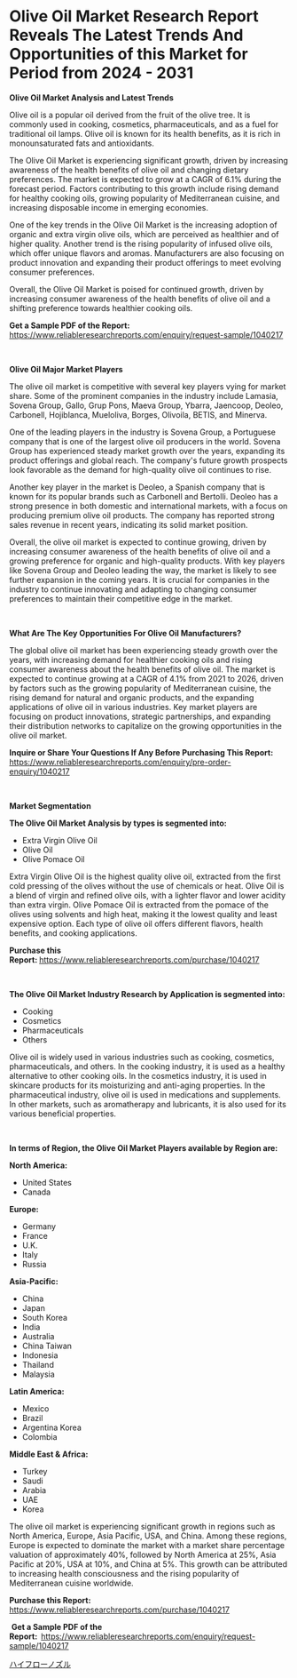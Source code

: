 <p><h1>Olive Oil Market Research Report Reveals The Latest Trends And Opportunities of this Market for Period from 2024 - 2031</h1></p><p><strong>Olive Oil Market Analysis and Latest Trends</strong></p>
<p><p>Olive oil is a popular oil derived from the fruit of the olive tree. It is commonly used in cooking, cosmetics, pharmaceuticals, and as a fuel for traditional oil lamps. Olive oil is known for its health benefits, as it is rich in monounsaturated fats and antioxidants.</p><p>The Olive Oil Market is experiencing significant growth, driven by increasing awareness of the health benefits of olive oil and changing dietary preferences. The market is expected to grow at a CAGR of 6.1% during the forecast period. Factors contributing to this growth include rising demand for healthy cooking oils, growing popularity of Mediterranean cuisine, and increasing disposable income in emerging economies.</p><p>One of the key trends in the Olive Oil Market is the increasing adoption of organic and extra virgin olive oils, which are perceived as healthier and of higher quality. Another trend is the rising popularity of infused olive oils, which offer unique flavors and aromas. Manufacturers are also focusing on product innovation and expanding their product offerings to meet evolving consumer preferences.</p><p>Overall, the Olive Oil Market is poised for continued growth, driven by increasing consumer awareness of the health benefits of olive oil and a shifting preference towards healthier cooking oils.</p></p>
<p><strong>Get a Sample PDF of the Report:&nbsp;</strong> <a href="https://www.reliableresearchreports.com/enquiry/request-sample/1040217">https://www.reliableresearchreports.com/enquiry/request-sample/1040217</a></p>
<p>&nbsp;</p>
<p><strong>Olive Oil Major Market Players</strong></p>
<p><p>The olive oil market is competitive with several key players vying for market share. Some of the prominent companies in the industry include Lamasia, Sovena Group, Gallo, Grup Pons, Maeva Group, Ybarra, Jaencoop, Deoleo, Carbonell, Hojiblanca, Mueloliva, Borges, Olivoila, BETIS, and Minerva.</p><p>One of the leading players in the industry is Sovena Group, a Portuguese company that is one of the largest olive oil producers in the world. Sovena Group has experienced steady market growth over the years, expanding its product offerings and global reach. The company's future growth prospects look favorable as the demand for high-quality olive oil continues to rise.</p><p>Another key player in the market is Deoleo, a Spanish company that is known for its popular brands such as Carbonell and Bertolli. Deoleo has a strong presence in both domestic and international markets, with a focus on producing premium olive oil products. The company has reported strong sales revenue in recent years, indicating its solid market position.</p><p>Overall, the olive oil market is expected to continue growing, driven by increasing consumer awareness of the health benefits of olive oil and a growing preference for organic and high-quality products. With key players like Sovena Group and Deoleo leading the way, the market is likely to see further expansion in the coming years. It is crucial for companies in the industry to continue innovating and adapting to changing consumer preferences to maintain their competitive edge in the market.</p></p>
<p>&nbsp;</p>
<p><strong>What Are The Key Opportunities For Olive Oil Manufacturers?</strong></p>
<p><p>The global olive oil market has been experiencing steady growth over the years, with increasing demand for healthier cooking oils and rising consumer awareness about the health benefits of olive oil. The market is expected to continue growing at a CAGR of 4.1% from 2021 to 2026, driven by factors such as the growing popularity of Mediterranean cuisine, the rising demand for natural and organic products, and the expanding applications of olive oil in various industries. Key market players are focusing on product innovations, strategic partnerships, and expanding their distribution networks to capitalize on the growing opportunities in the olive oil market.</p></p>
<p><strong>Inquire or Share Your Questions If Any Before Purchasing This Report:</strong> <a href="https://www.reliableresearchreports.com/enquiry/pre-order-enquiry/1040217">https://www.reliableresearchreports.com/enquiry/pre-order-enquiry/1040217</a></p>
<p>&nbsp;</p>
<p><strong>Market Segmentation</strong></p>
<p><strong>The Olive Oil Market Analysis by types is segmented into:</strong></p>
<p><ul><li>Extra Virgin Olive Oil</li><li>Olive Oil</li><li>Olive Pomace Oil</li></ul></p>
<p><p>Extra Virgin Olive Oil is the highest quality olive oil, extracted from the first cold pressing of the olives without the use of chemicals or heat. Olive Oil is a blend of virgin and refined olive oils, with a lighter flavor and lower acidity than extra virgin. Olive Pomace Oil is extracted from the pomace of the olives using solvents and high heat, making it the lowest quality and least expensive option. Each type of olive oil offers different flavors, health benefits, and cooking applications.</p></p>
<p><strong>Purchase this Report:&nbsp;</strong><a href="https://www.reliableresearchreports.com/purchase/1040217">https://www.reliableresearchreports.com/purchase/1040217</a></p>
<p>&nbsp;</p>
<p><strong>The Olive Oil Market Industry Research by Application is segmented into:</strong></p>
<p><ul><li>Cooking</li><li>Cosmetics</li><li>Pharmaceuticals</li><li>Others</li></ul></p>
<p><p>Olive oil is widely used in various industries such as cooking, cosmetics, pharmaceuticals, and others. In the cooking industry, it is used as a healthy alternative to other cooking oils. In the cosmetics industry, it is used in skincare products for its moisturizing and anti-aging properties. In the pharmaceutical industry, olive oil is used in medications and supplements. In other markets, such as aromatherapy and lubricants, it is also used for its various beneficial properties.</p></p>
<p>&nbsp;</p>
<p><strong>In terms of Region, the Olive Oil Market Players available by Region are:</strong></p>
<p>
    <p> <strong> North America: </strong>
        <ul>
            <li>United States</li>
            <li>Canada</li>
        </ul>
        </p> 
    <p> <strong> Europe: </strong>
        <ul>
            <li>Germany</li>
            <li>France</li>
            <li>U.K.</li>
            <li>Italy</li>
            <li>Russia</li>
        </ul>
        </p> 
    <p> <strong> Asia-Pacific: </strong>
        <ul>
            <li>China</li>
            <li>Japan</li>
            <li>South Korea</li>
            <li>India</li>
            <li>Australia</li>
            <li>China Taiwan</li>
            <li>Indonesia</li>
            <li>Thailand</li>
            <li>Malaysia</li>
        </ul>
        </p> 
    <p> <strong> Latin America: </strong>
        <ul>
            <li>Mexico</li>
            <li>Brazil</li>
            <li>Argentina Korea</li>
            <li>Colombia</li>
        </ul>
        </p> 
    <p> <strong> Middle East & Africa: </strong>
        <ul>
            <li>Turkey</li>
            <li>Saudi</li>
            <li>Arabia</li>
            <li>UAE</li>
            <li>Korea</li>
        </ul>
    </p>
    </p>
<p><p>The olive oil market is experiencing significant growth in regions such as North America, Europe, Asia Pacific, USA, and China. Among these regions, Europe is expected to dominate the market with a market share percentage valuation of approximately 40%, followed by North America at 25%, Asia Pacific at 20%, USA at 10%, and China at 5%. This growth can be attributed to increasing health consciousness and the rising popularity of Mediterranean cuisine worldwide.</p></p>
<p><strong>Purchase this Report: </strong><a href="https://www.reliableresearchreports.com/purchase/1040217">https://www.reliableresearchreports.com/purchase/1040217</a></p>
<p>&nbsp;<strong>Get a Sample PDF of the Report:&nbsp;&nbsp;</strong><a href="https://www.reliableresearchreports.com/enquiry/request-sample/1040217">https://www.reliableresearchreports.com/enquiry/request-sample/1040217</a></p>
<p><strong></strong></p>
<p><p><a href="https://github.com/oqoeusbvpadwjs08/Market-Research-Report-List-1/blob/main/19852196878.md">ハイフローノズル</a></p></p>